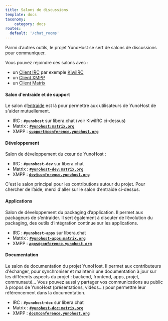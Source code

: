```yaml
---
title: Salons de discussions
template: docs
taxonomy:
    category: docs
routes:
  default: '/chat_rooms'
---
```


Parmi d’autres outils, le projet YunoHost se sert de salons de discussions pour communiquer.

Vous pouvez rejoindre ces salons avec :

- un [Client IRC](https://fr.wikipedia.org/wiki/Liste_de_clients_IRC) par exemple [KiwiIRC](https://web.libera.chat/#yunohost)
- un [Client XMPP](https://fr.wikipedia.org/wiki/Clients_XMPP)
- un [Client Matrix](https://linuxfr.org/news/matrix-pour-decentraliser-skype-whatsapp-signal-slack-et-discord)

#### Salon d'entraide et de support

Le salon d’[entraide](/help) est là pour permettre aux utilisateurs de YunoHost de s'aider mutuellement.

- IRC : **`#yunohost`** sur libera.chat (voir KiwiIRC ci-dessus)
- Matrix : **[`#yunohost:matrix.org`](https://matrix.to/#/#yunohost:matrix.org)**
- XMPP : **[`support@conference.yunohost.org`](xmpp:support@conference.yunohost.org?join)**

#### Développement

Salon de développement du cœur de YunoHost :

- IRC : **`#yunohost-dev`** sur libera.chat
- Matrix : **[`#yunohost-dev:matrix.org`](https://matrix.to/#/#yunohost-dev:matrix.org)**
- XMPP : **[`dev@conference.yunohost.org`](xmpp:dev@conference.yunohost.org?join)**

C'est le salon principal pour les contributions autour du projet.
Pour chercher de l’aide, merci d'aller sur le salon d’entraide ci-dessus.

#### Applications

Salon de développement du packaging d’application. Il permet aux packageurs de s’entraider.
Il sert également à discuter de l’évolution du packaging, des outils d’intégration continue sur les applications.

- IRC : **`#yunohost-apps`** sur libera.chat
- Matrix : **[`#yunohost-apps:matrix.org`](https://matrix.to/#/#yunohost-apps:matrix.org)**
- XMPP : **[`apps@conference.yunohost.org`](xmpp:apps@conference.yunohost.org?join)**

#### Documentation

Le salon de documentation du projet YunoHost. Il permet aux contributeurs d'échanger, pour synchroniser et maintenir une documentation à jour sur les différents aspects du projet : backend, frontend, apps, projet, communauté...
Vous pouvez aussi y partager vos communications au public à propos de YunoHost (présentations, vidéos...) pour permettre leur référencement dans la documentation.

- IRC : **`#yunohost-doc`** sur libera.chat
- Matrix : **[`#yunohost-doc:matrix.org`](https://matrix.to/#/#yunohost-doc:matrix.org)**
- XMPP : **[`doc@conference.yunohost.org`](xmpp:doc@conference.yunohost.org?join)**

